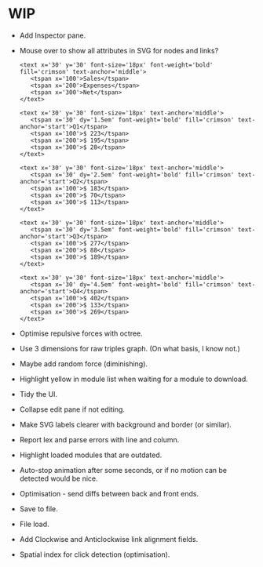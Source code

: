 
# WIP

- Add Inspector pane.
- Mouse over to show all attributes in SVG for nodes and links?

   <g id='rowGroup' transform='translate(0, 150)'>
      <rect x='25' y='40' width='310' height='20' fill='gainsboro'/>
      <rect x='25' y='76' width='310' height='20' fill='gainsboro'/>

      <text x='30' y='30' font-size='18px' font-weight='bold' fill='crimson' text-anchor='middle'>
         <tspan x='100'>Sales</tspan>
         <tspan x='200'>Expenses</tspan>
         <tspan x='300'>Net</tspan>
      </text>

      <text x='30' y='30' font-size='18px' text-anchor='middle'>
         <tspan x='30' dy='1.5em' font-weight='bold' fill='crimson' text-anchor='start'>Q1</tspan>
         <tspan x='100'>$ 223</tspan>
         <tspan x='200'>$ 195</tspan>
         <tspan x='300'>$ 28</tspan>
      </text>

      <text x='30' y='30' font-size='18px' text-anchor='middle'>
         <tspan x='30' dy='2.5em' font-weight='bold' fill='crimson' text-anchor='start'>Q2</tspan>
         <tspan x='100'>$ 183</tspan>
         <tspan x='200'>$ 70</tspan>
         <tspan x='300'>$ 113</tspan>
      </text>

      <text x='30' y='30' font-size='18px' text-anchor='middle'>
         <tspan x='30' dy='3.5em' font-weight='bold' fill='crimson' text-anchor='start'>Q3</tspan>
         <tspan x='100'>$ 277</tspan>
         <tspan x='200'>$ 88</tspan>
         <tspan x='300'>$ 189</tspan>
      </text>

      <text x='30' y='30' font-size='18px' text-anchor='middle'>
         <tspan x='30' dy='4.5em' font-weight='bold' fill='crimson' text-anchor='start'>Q4</tspan>
         <tspan x='100'>$ 402</tspan>
         <tspan x='200'>$ 133</tspan>
         <tspan x='300'>$ 269</tspan>
      </text>
   </g>

- Optimise repulsive forces with octree.

- Use 3 dimensions for raw triples graph. (On what basis, I know not.)
- Maybe add random force (diminishing).
- Highlight yellow in module list when waiting for a module to download.

- Tidy the UI. 
- Collapse edit pane if not editing.
- Make SVG labels clearer with background and border (or similar).

- Report lex and parse errors with line and column.
- Highlight loaded modules that are outdated.
- Auto-stop animation after some seconds, or if no motion can be detected would be nice.
- Optimisation - send diffs between back and front ends.

- Save to file.
- File load.

- Add Clockwise and Anticlockwise link alignment fields.
- Spatial index for click detection (optimisation).

